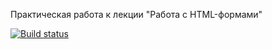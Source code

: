 Практическая работа к лекции "Работа с HTML-формами"

[![Build status](https://ci.appveyor.com/api/projects/status/5nyg89apvjv4aupu/branch/main?svg=true)](https://ci.appveyor.com/project/MargaritaIko/ahj-popovers-d8hp4/branch/main)
